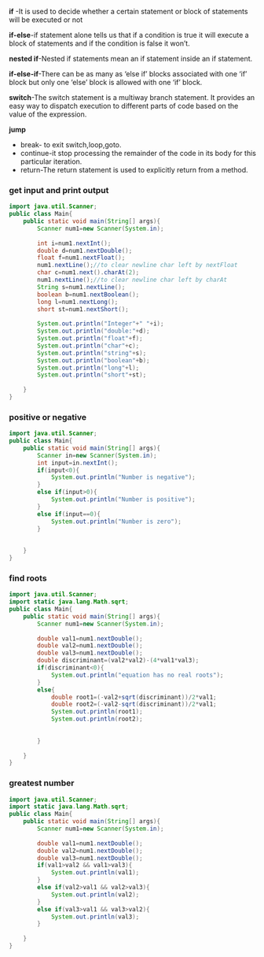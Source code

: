 
**if** -It is used to decide whether a certain statement or block of statements will be executed or not

**if-else**-if statement alone tells us that if a condition is true it will execute a block of statements and if the condition is false it won’t.

**nested if**-Nested if statements mean an if statement inside an if statement.

**if-else-if**-There can be as many as ‘else if’ blocks associated with one ‘if’ block but only one ‘else’ block is allowed with one ‘if’ block.

**switch**-The switch statement is a multiway branch statement. It provides an easy way to dispatch execution to different parts of code based on the value of the expression. 

**jump**
- break- to exit switch,loop,goto.
- continue-it stop processing the remainder of the code in its body for this particular iteration.
- return-The return statement is used to explicitly return from a method.


### get input and print output
```java
import java.util.Scanner;
public class Main{
    public static void main(String[] args){
        Scanner num1=new Scanner(System.in);
       
        int i=num1.nextInt();
        double d=num1.nextDouble();
        float f=num1.nextFloat();
        num1.nextLine();//to clear newline char left by nextFloat
        char c=num1.next().charAt(2);
        num1.nextLine();//to clear newline char left by charAt
        String s=num1.nextLine();
        boolean b=num1.nextBoolean();
        long l=num1.nextLong();
        short st=num1.nextShort();
        
        System.out.println("Integer"+" "+i);
        System.out.println("double:"+d);
        System.out.println("float"+f);
        System.out.println("char"+c);
        System.out.println("string"+s);
        System.out.println("boolean"+b);
        System.out.println("long"+l);
        System.out.println("short"+st);
        
    }
}
```
### positive or negative
```java
import java.util.Scanner;
public class Main{
    public static void main(String[] args){
        Scanner in=new Scanner(System.in);
        int input=in.nextInt();
        if(input<0){
            System.out.println("Number is negative");
        }
        else if(input>0){
            System.out.println("Number is positive");
        }
        else if(input==0){
            System.out.println("Number is zero");
        }
        
        
    }
}
```
### find roots 
```java
import java.util.Scanner;
import static java.lang.Math.sqrt;
public class Main{
    public static void main(String[] args){
        Scanner num1=new Scanner(System.in);
       
        double val1=num1.nextDouble();
        double val2=num1.nextDouble();
        double val3=num1.nextDouble();
        double discriminant=(val2*val2)-(4*val1*val3);
        if(discriminant<0){
            System.out.println("equation has no real roots");
        }
        else{
            double root1=(-val2+sqrt(discriminant))/2*val1;
            double root2=(-val2-sqrt(discriminant))/2*val1;
            System.out.println(root1);
            System.out.println(root2);
            
            
        }
        
    }
}
```
### greatest number
```java
import java.util.Scanner;
import static java.lang.Math.sqrt;
public class Main{
    public static void main(String[] args){
        Scanner num1=new Scanner(System.in);
       
        double val1=num1.nextDouble();
        double val2=num1.nextDouble();
        double val3=num1.nextDouble();
        if(val1>val2 && val1>val3){
            System.out.println(val1);
        }
        else if(val2>val1 && val2>val3){
            System.out.println(val2);
        }
        else if(val3>val1 && val3>val2){
            System.out.println(val3);
        }
        
    }
}
```


